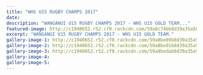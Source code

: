 ```yaml
---
title: "WHS U15 RUGBY CHAMPS 2017"
date: 
description: "WANGANUI U15 RUGBY CHAMPS 2017 - WHS U15 GOLD TEAM..."
featured-image: http://c1940652.r52.cf0.rackcdn.com/59a8c74bb8d39a35a500050a/holding-cup.jpg
excerpt: "WANGANUI U15 RUGBY CHAMPS 2017 - WHS U15 GOLD TEAM."
gallery-image-1: http://c1940652.r52.cf0.rackcdn.com/59a8be89b8d39a35a50004f2/handing-over-cup.jpg
gallery-image-2: http://c1940652.r52.cf0.rackcdn.com/59a8be91b8d39a35a50004f4/mixed-teams.jpg
gallery-image-3: http://c1940652.r52.cf0.rackcdn.com/59a8bedab8d39a35a50004f8/mixed-teams.jpg
gallery-image-4: 
gallery-image-5: 
---
```

